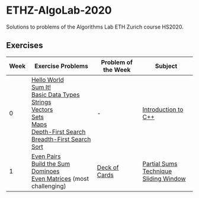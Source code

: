 # ETHZ-AlgoLab-2020
Solutions to problems of the Algorithms Lab ETH Zurich course HS2020.

## Exercises

|Week|Exercise Problems|Problem of the Week|Subject|
|----|-----------------|-------------------|-------|
|0|[Hello World](0.%20C++%20Intro/1.%20Hello%20World)<br/>[Sum It!](0.%20C++%20Intro/2.%20Sum%20It!)<br/>[Basic Data Types](0.%20C++%20Intro/3.%20Basic%20Data%20Types)<br/>[Strings](0.%20C++%20Intro/4.%20Strings)<br/>[Vectors](0.%20C++%20Intro/5.%20Vectors)<br/>[Sets](0.%20C++%20Intro/6.%20Sets)<br/>[Maps](0.%20C++%20Intro/7.%20Maps)<br/>[Depth-First Search](0.%20C++%20Intro/8.%20Depth-First%20Search)<br/>[Breadth-First Search](0.%20C++%20Intro/9.%20Breadth-First%20Search)<br/>[Sort](0.%20C++%20Intro/10.%20Sort)<br/>|-|[Introduction to C++](0.%20C++%20Intro)|
|1|[Even Pairs](1.%20Partial%20Sums%20Technique/1.%20Even%20Pairs)<br/>[Build the Sum](1.%20Partial%20Sums%20Technique/2.%20Build%20the%20Sum)<br/>[Dominoes](1.%20Partial%20Sums%20Technique/3.%20Dominoes)<br/>[Even Matrices](1.%20Partial%20Sums%20Technique/4.%20Even%20Matrices) (most challenging)|[Deck of Cards](Weekly%20Problems/1.%20Deck%20of%20Cards)|[Partial Sums Technique](1.%20Partial%20Sums%20Technique)<br/>[Sliding Window](Weekly%20Problems/1.%20Deck%20of%20Cards)|
